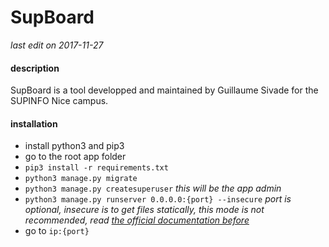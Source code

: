 # SupBoard
*last edit on 2017-11-27*

#### description

SupBoard is a tool developped and maintained by Guillaume Sivade for the SUPINFO Nice campus.

#### installation

* install python3 and pip3
* go to the root app folder
* ``` pip3 install -r requirements.txt ```
* ``` python3 manage.py migrate ```
* ``` python3 manage.py createsuperuser ``` *this will be the app admin*
* ``` python3 manage.py runserver 0.0.0.0:{port} --insecure ``` *port is optional, insecure is to get files statically, this mode is not recommended, read [the official documentation before](https://docs.djangoproject.com/en/1.11/howto/static-files/)*
* go to ``` ip:{port} ```
